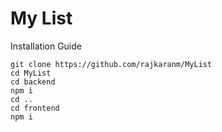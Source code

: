 # My List

Installation Guide
```
git clone https://github.com/rajkaranm/MyList
cd MyList
cd backend
npm i
cd ..
cd frontend
npm i
```